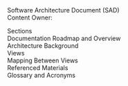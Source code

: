 <Insert Name of SAD><br>
<Insert Organization Name><br>
Software Architecture Document (SAD)<br>
Content Owner: <Insert Name><br>

Sections<br>
Documentation Roadmap and Overview<br>
Architecture Background<br>
Views<br>
Mapping Between Views<br>
Referenced Materials<br>
Glossary and Acronyms<br>
